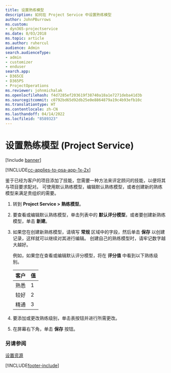 ```yaml
---
title: 设置熟练模型
description: 如何在 Project Service 中设置熟练模型
author: JohnPBurrows
ms.custom:
- dyn365-projectservice
ms.date: 8/03/2018
ms.topic: article
ms.author: ruhercul
audience: Admin
search.audienceType:
- admin
- customizer
- enduser
search.app:
- D365CE
- D365PS
- ProjectOperations
ms.reviewer: johnmichalak
ms.openlocfilehash: f4d7285ef203619f38740a18a1e7271deba41d3b
ms.sourcegitcommit: c0792bd65d92db25e0e8864879a19c4b93efb10c
ms.translationtype: HT
ms.contentlocale: zh-CN
ms.lasthandoff: 04/14/2022
ms.locfileid: "8589323"
---
```

# <a name="set-up-proficiency-models-project-service"></a>设置熟练模型 (Project Service)

[!include [banner](../includes/psa-now-project-operations.md)]

[!INCLUDE[cc-applies-to-psa-app-1x-2x](../includes/cc-applies-to-psa-app-1x-2x.md)]

鉴于已经为客户的项目添加了技能，您需要一种方法来评定顾问的技能，以便将其与项目要求配对。 可使用默认熟练模型，编辑默认熟练模型，或者创建新的熟练模型来满足贵组织的需要。  
  
1.  转到 **Project Service > 熟练模型**。  
  
2.  要查看或编辑默认熟练模型，单击列表中的 **默认评分模型**，或者要创建新熟练模型，单击 **新建**。  
  
3.  如果您在创建新熟练模型，请填写 **常规** 区域中的字段，然后单击 **保存** 以创建记录，这样就可以继续对其进行编辑。 创建自己的熟练模型时，请牢记数字越大越好。  
  
     例如，如果您在查看或编辑默认评分模型，将在 **评分值** 中看到以下熟练级别。  
  
    |客户|值|  
    |----------|-----------|  
    |熟悉|1|  
    |较好|2|  
    |精通|3|  
  
4.  要添加或更改熟练级别，单击表按钮并进行所需更改。  
  
5.  在屏幕右下角，单击 **保存** 按钮。  
  
### <a name="see-also"></a>另请参阅  
 [设置资源](../psa/set-up-resources.md)


[!INCLUDE[footer-include](../includes/footer-banner.md)]
